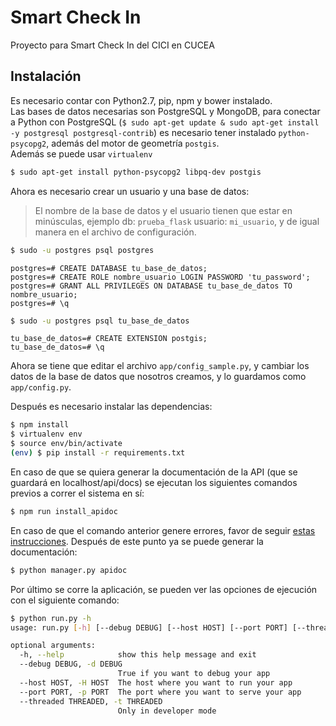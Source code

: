 # Smart Check In

Proyecto para Smart Check In del CICI en CUCEA

## Instalación
Es necesario contar con Python2.7, pip, npm y bower instalado.<br>
Las bases de datos necesarias son PostgreSQL y MongoDB, para conectar a Python con PostgreSQL (`$ sudo apt-get update & sudo apt-get install -y postgresql postgresql-contrib`) es necesario tener instalado `python-psycopg2`, además del motor de geometría `postgis`.<br>
Además se puede usar `virtualenv`

```bash
$ sudo apt-get install python-psycopg2 libpq-dev postgis
```

Ahora es necesario crear un usuario y una base de datos:
> El nombre de la base de datos y el usuario tienen que estar en minúsculas, ejemplo db: `prueba_flask` usuario: `mi_usuario`, y de igual manera en el archivo de configuración.

```bash
$ sudo -u postgres psql postgres
```
```psql
postgres=# CREATE DATABASE tu_base_de_datos;
postgres=# CREATE ROLE nombre_usuario LOGIN PASSWORD 'tu_password';
postgres=# GRANT ALL PRIVILEGES ON DATABASE tu_base_de_datos TO nombre_usuario;
postgres=# \q
```
```bash
$ sudo -u postgres psql tu_base_de_datos
```
```psql
tu_base_de_datos=# CREATE EXTENSION postgis;
tu_base_de_datos=# \q
```
Ahora se tiene que editar el archivo ```app/config_sample.py```, y cambiar los datos de la base de datos que nosotros creamos, y lo guardamos como ```app/config.py```.


Después es necesario instalar las dependencias:

```bash
$ npm install
$ virtualenv env
$ source env/bin/activate
(env) $ pip install -r requirements.txt
```

En caso de que se quiera generar la documentación de la API (que se guardará en localhost/api/docs) se ejecutan los siguientes comandos previos a correr el sistema en sí:

```bash
$ npm run install_apidoc
```
En caso de que el comando anterior genere errores, favor de seguir [estas instrucciones](https://docs.npmjs.com/getting-started/fixing-npm-permissions).
Después de este punto ya se puede generar la documentación:
```bash
$ python manager.py apidoc
```

Por último se corre la aplicación, se pueden ver las opciones de ejecución con el siguiente comando:
```bash
$ python run.py -h
usage: run.py [-h] [--debug DEBUG] [--host HOST] [--port PORT] [--threaded THREADED]

optional arguments:
  -h, --help            show this help message and exit
  --debug DEBUG, -d DEBUG
                        True if you want to debug your app
  --host HOST, -H HOST  The host where you want to run your app
  --port PORT, -p PORT  The port where you want to serve your app
  --threaded THREADED, -t THREADED
                        Only in developer mode
```
